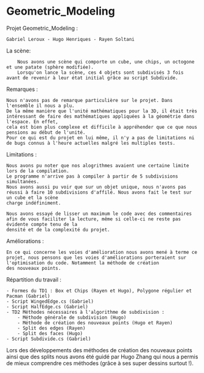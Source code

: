 # Geometric_Modeling


Projet Geometric_Modeling : 

	Gabriel Leroux - Hugo Henriques - Rayen Soltani 
 
La scène:
 
        Nous avons une scène qui comporte un cube, une chips, un octogone et une patate (sphère modifiée).
        Lorsqu'on lance la scène, ces 4 objets sont subdivisés 3 fois avant de revenir à leur état initial grâce au script Subdivide.

Remarques : 

    Nous n'avons pas de remarque particulière sur le projet. Dans l'ensemble il nous a plu. 
    De la même manière que l'unité mathématiques pour la 3D, il était très intéressant de faire des mathématiques appliquées à la géométrie dans l'espace. En effet, 
    cela est bien plus complexe et difficile à appréhender que ce que nous pensions au début de l'unité. 
    Pour ce qui est du projet en lui même, il n'y a pas de limitations ni de bugs connus à l'heure actuelles malgré les multiples tests.


Limitations :
 
    Nous avons pu noter que nos alogrithmes avaient une certaine limite lors de la compilation. 
    Le programme n'arrive pas à compiler à partir de 5 subdivisions simultanées. 
    Nous avons aussi pu voir que sur un objet unique, nous n'avons pas réussi à faire 10 subdivisions d'affilé. Nous avons fait le test sur un cube et la scène 
    charge indéfiniment. 

	Nous avons essayé de lisser un maximum le code avec des commentaires afin de vous faciliter la lecture, même si celle-ci ne reste pas évidente compte tenu de la 
    densité et de la complexité du projet. 

Améliorations :

	En ce qui concerne les voies d'amélioration nous avons mené à terme ce projet, nous pensons que les voies d'améliorations porteraient sur l'optimisation du code. Notamment la méthode de création 
    des nouveaux points.


Répartition du travail : 

	- Formes du TD1 : Box et Chips (Rayen et Hugo), Polygone régulier et Pacman (Gabriel)
	- Script WingedEdge.cs (Gabriel)
	- Script HalfEdge.cs (Gabriel)
	- TD2 Méthodes nécessaires à l'algorithme de subdivision : 
		- Méthode générale de subdivision (Hugo)
		- Méthode de création des nouveaux points (Hugo et Rayen)
		- Split des edges (Rayen)
		- Split des faces (Hugo)
	- Script Subdivide.cs (Gabriel)
 
Lors des développements des méthodes de création des nouveaux points ainsi que des splits nous avons été guidé par Hugo Zhang qui nous a permis de mieux 
comprendre ces méthodes (grâce à ses super dessins surtout !).
